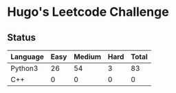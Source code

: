 # Hugo's Leetcode Challenge
## Status
|Language|Easy|Medium|Hard|Total|
|---|---|---|---|---|
|Python3|26|54|3|83|
|C++|0|0|0|0|
